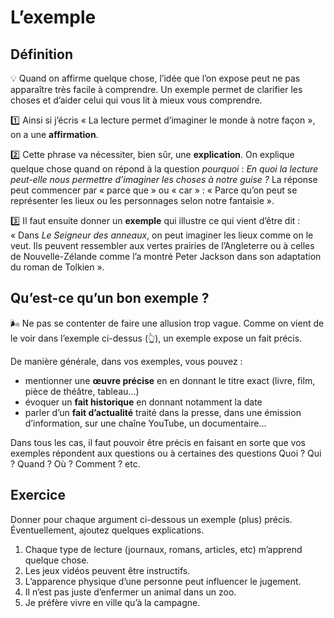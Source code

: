 # L’exemple

## Définition

💡 Quand on affirme quelque chose, l’idée que l’on expose peut ne pas apparaître très facile à comprendre. Un exemple permet de clarifier les choses et d’aider celui qui vous lit à mieux vous comprendre.

1️⃣ Ainsi si j’écris « La lecture permet d’imaginer le monde à notre façon », on a une **affirmation**.

2️⃣ Cette phrase va nécessiter, bien sûr, une **explication**. On explique quelque chose quand on répond à la question *pourquoi* : *En quoi la lecture peut-elle nous permettre d’imaginer les choses à notre guise ?* La réponse peut commencer par « parce que » ou « car » : « Parce qu’on peut se représenter les lieux ou les personnages selon notre fantaisie ».

3️⃣ Il faut ensuite donner un **exemple** qui illustre ce qui vient d’être dit : « Dans *Le Seigneur des anneaux*, on peut imaginer les lieux comme on le veut. Ils peuvent ressembler aux vertes prairies de l’Angleterre ou à celles de Nouvelle-Zélande comme l’a montré Peter Jackson dans son adaptation du roman de Tolkien ».

## Qu’est-ce qu’un bon exemple ?

🌬 Ne pas se contenter de faire une allusion trop vague. Comme on vient de le voir dans l’exemple ci-dessus (👆), un exemple expose un fait précis.

De manière générale, dans vos exemples, vous pouvez :

- mentionner une **œuvre précise** en en donnant le titre exact (livre, film, pièce de théâtre, tableau...)
- évoquer un **fait historique** en donnant notamment la date
- parler d’un **fait d’actualité** traité dans la presse, dans une émission d’information, sur une chaîne YouTube, un documentaire...

Dans tous les cas, il faut pouvoir être précis en faisant en sorte que vos exemples répondent aux questions ou à certaines des questions Quoi ? Qui ? Quand ? Où ? Comment ? etc.

## Exercice

Donner pour chaque argument ci-dessous un exemple (plus) précis. Éventuellement, ajoutez quelques explications.

1. Chaque type de lecture (journaux, romans, articles, etc) m’apprend quelque chose.
2. Les jeux vidéos peuvent être instructifs.
3. L’apparence physique d’une personne peut influencer le jugement.
4. Il n’est pas juste d’enfermer un animal dans un zoo.
5. Je préfère vivre en ville qu’à la campagne.